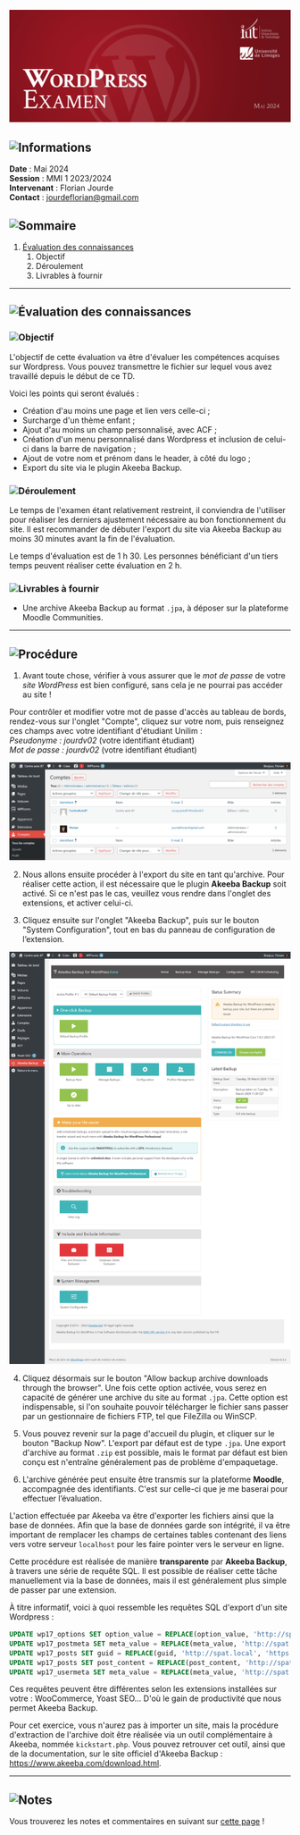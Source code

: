 ![Bannière](images/uit-wordpress-banner-examen.png)

## ![Informations](https://img.shields.io/badge/Informations-383d42?style=for-the-badge)

**Date** : Mai 2024  
**Session** : MMI 1 2023/2024  
**Intervenant** : Florian Jourde  
**Contact** : [jourdeflorian@gmail.com](www.jourdeflorian@gmail.com)  

## ![Sommaire](https://img.shields.io/badge/Sommaire-383d42?style=for-the-badge)
<ol>
  <li><a href="#1-evaluation">Évaluation des connaissances</a>
    <ol>
      <li>Objectif</li>
      <li>Déroulement</li>
      <li>Livrables à fournir</li>
    </ol>
  </li>
</ol>

---

<h2 id="1-evaluation"> 

![Évaluation des connaissances](https://img.shields.io/badge/1-Évaluation_des_connaissances-971622?style=for-the-badge)

</h2>

### ![Objectif](https://img.shields.io/badge/1.1-Objectif-6c181b?style=flat-square)
L'objectif de cette évaluation va être d'évaluer les compétences acquises sur Wordpress. Vous pouvez transmettre le fichier sur lequel vous avez travaillé depuis le début de ce TD.

Voici les points qui seront évalués :
- Création d'au moins une page et lien vers celle-ci ;
- Surcharge d'un thème enfant ;
- Ajout d'au moins un champ personnalisé, avec ACF ;
- Création d'un menu personnalisé dans Wordpress et inclusion de celui-ci dans la barre de navigation ;
- Ajout de votre nom et prénom dans le header, à côté du logo ;
- Export du site via le plugin Akeeba Backup.

### ![Déroulement](https://img.shields.io/badge/1.2-Déroulement-6c181b?style=flat-square)
Le temps de l'examen étant relativement restreint, il conviendra de l'utiliser pour réaliser les derniers ajustement nécessaire au bon fonctionnement du site. Il est recommander de débuter l'export du site via Akeeba Backup au moins 30 minutes avant la fin de l'évaluation.

Le temps d'évaluation est de 1 h 30. Les personnes bénéficiant d'un tiers temps peuvent réaliser cette évaluation en 2 h.

### ![Livrables à fournir](https://img.shields.io/badge/1.3-Livrables_à_fournir-6c181b?style=flat-square)
- Une archive Akeeba Backup au format `.jpa`, à déposer sur la plateforme Moodle Communities.

---

## ![Procédure](https://img.shields.io/badge/Procédure-383d42?style=for-the-badge)
1. Avant toute chose, vérifier à vous assurer que le *mot de passe* de votre *site WordPress* est bien configuré, sans cela je ne pourrai pas accéder au site !

Pour contrôler et modifier votre mot de passe d'accès au tableau de bords, rendez-vous sur l'onglet "Compte", cliquez sur votre nom, puis renseignez ces champs avec votre identifiant d'étudiant Unilim :  
*Pseudonyme : jourdv02* (votre identifiant étudiant)  
*Mot de passe : jourdv02* (votre identifiant étudiant)  

![Compte WordPress](images/compte-wordpress.png)

2. Nous allons ensuite procéder à l'export du site en tant qu'archive. Pour réaliser cette action, il est nécessaire que le plugin **Akeeba Backup** soit activé. Si ce n'est pas le cas, veuillez vous rendre dans l'onglet des extensions, et activer celui-ci. 

3. Cliquez ensuite sur l'onglet "Akeeba Backup", puis sur le bouton "System Configuration", tout en bas du panneau de configuration de l’extension.

![Akeeba Backup](images/akeeba-backup.png)

4. Cliquez désormais sur le bouton "Allow backup archive downloads through the browser". Une fois cette option activée, vous serez en capacité de générer une archive du site au format `.jpa`. Cette option est indispensable, si l'on souhaite pouvoir télécharger le fichier sans passer par un gestionnaire de fichiers FTP, tel que FileZilla ou WinSCP.

5. Vous pouvez revenir sur la page d'accueil du plugin, et cliquer sur le bouton "Backup Now". L'export par défaut est de type `.jpa`. Une export d'archive au format `.zip` est possible, mais le format par défaut est bien conçu est n'entraîne généralement pas de problème d'empaquetage.

6. L'archive générée peut ensuite être transmis sur la plateforme **Moodle**, accompagnée des identifiants. C'est sur celle-ci que je me baserai pour effectuer l’évaluation.

L'action effectuée par Akeeba va être d'exporter les fichiers ainsi que la base de données. Afin que la base de données garde son intégrité, il va être important de remplacer les champs de certaines tables contenant des liens vers votre serveur `localhost` pour les faire pointer vers le serveur en ligne.

Cette procédure est réalisée de manière **transparente** par **Akeeba Backup**, à travers une série de requête SQL. Il est possible de réaliser cette tâche manuellement via la base de données, mais il est généralement plus simple de passer par une extension.

À titre informatif, voici à quoi ressemble les requêtes SQL d'export d'un site Wordpress :

```sql
UPDATE wp17_options SET option_value = REPLACE(option_value, 'http://spat.local', 'https://www.spat.fr');
UPDATE wp17_postmeta SET meta_value = REPLACE(meta_value, 'http://spat.local', 'https://www.spat.fr');
UPDATE wp17_posts SET guid = REPLACE(guid, 'http://spat.local', 'https://www.spat.fr');
UPDATE wp17_posts SET post_content = REPLACE(post_content, 'http://spat.local', 'https://www.spat.fr');
UPDATE wp17_usermeta SET meta_value = REPLACE(meta_value, 'http://spat.local', 'https://www.spat.fr');
```

Ces requêtes peuvent être différentes selon les extensions installées sur votre : WooCommerce, Yoast SEO... D'où le gain de productivité que nous permet Akeeba Backup.

Pour cet exercice, vous n'aurez pas à importer un site, mais la procédure d'extraction de l'archive doit être réalisée via un outil complémentaire à Akeeba, nommée `kickstart.php`. Vous pouvez retrouver cet outil, ainsi que de la documentation, sur le site officiel d'Akeeba Backup : https://www.akeeba.com/download.html.

---

## ![Notes](https://img.shields.io/badge/Notes-383d42?style=for-the-badge)
Vous trouverez les notes et commentaires en suivant sur [cette page](https://docs.google.com/spreadsheets/d/e/2PACX-1vRDRg_HoeUuI0Kqc5Ypu64-TVPx9YJjQ6HWJdfff7GDfhdcjSmlgzkT7mxix75gDCiEehcRzr4wBPYJ/pubhtml) !